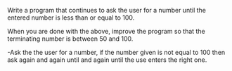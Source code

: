 Write a program that continues to ask the user for a number until the entered number is less than or equal to 100.

When you are done with the above, improve the program so that the terminating number is between 50 and 100.

-Ask the the user for a number, if the number given is not equal to 100 then ask again and again until and again until the use enters the right one.
